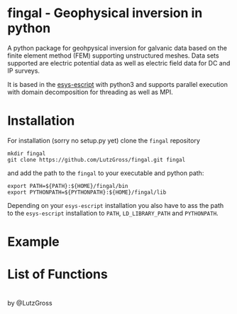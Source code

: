 # fingal - Geophysical inversion in python
A python package for geohpysical inversion for galvanic data based on the finite element method (FEM) supporting unstructured meshes. 
Data sets supported are electric potential data as well as electric field data for DC and IP surveys.  

It is based in the  [esys-escript](https://github.com/esys-escript/esys-escript.github.io) with python3 and supports parallel execution with domain decomposition for threading as well as MPI. 

# Installation 
For installation (sorry no setup.py yet) clone the `fingal` repository  

    mkdir fingal
    git clone https://github.com/LutzGross/fingal.git fingal

and add the path  to the `fingal` to your executable and python path:

    export PATH=${PATH}:${HOME}/fingal/bin
    export PYTHONPATH=${PYTHONPATH}:${HOME}/fingal/lib

Depending on your `esys-escript` installation you also have to ass the path to 
the `esys-escript` installation to `PATH`, `LD_LIBRARY_PATH` and `PYTHONPATH`.

# Example

# List of Functions

# 


by @LutzGross
